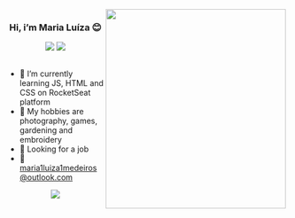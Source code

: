 <img align="right" width="325" height="360" src="IMG_7822.png"/>

<h3 align="center"> Hi, i’m Maria Luíza 😊</h3>

<div align="center">
<a href="www.linkedin.com/in/marialuizaalvesdemedeiros" target="_blank"><img src="https://img.shields.io/badge/LinkedIn-0077B5?style=for-the-badge&logo=linkedin&logoColor=white" target="_blank"/></a>
<a href="https://www.instagram.com/em.tecido/" target="_blank"><img src="https://img.shields.io/badge/Instagram-E4405F?style=for-the-badge&logo=instagram&logoColor=white" target="_blank"/></a>
</div>

<p></p>

##

* 🌱 I’m currently learning JS, HTML and CSS on RocketSeat platform
* 🎨 My hobbies are photography, games, gardening and embroidery
* 💼 Looking for a job
* 📩 maria1luiza1medeiros@outlook.com

<p></p>

<div align="center">
<a href="https://github.com/mluizaa/github-readme-stats"><img align="center" src="https://github-readme-stats.vercel.app/api/top-langs/?username=mluizaa&layout=compact&theme=vue"/></a>
</div>

